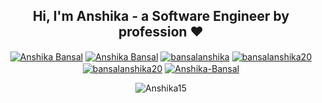 


<h2 align="center">Hi, I'm Anshika - a <b>Software Engineer</b> by profession ❤</h2>

<!-- <h3 align="left">Connect with me:</h3> -->
<p align="center">
<a href="https://www.linkedin.com/in/anshika-bansal-65719a1b5/" target="blank"><img align="center" src="https://img.shields.io/badge/LinkedIn-0077B5?style=for-the-badge&logo=linkedin&logoColor=white" alt="Anshika Bansal" /></a>
 <a href="mailTo:engineer.anshika.bansal@gmail.com" target="blank"><img align="center" src="https://img.shields.io/badge/Gmail-D14836?style=for-the-badge&logo=gmail&logoColor=white" alt="Anshika Bansal" /></a>
<a href="https://leetcode.com/bansalanshika/" target="blank"><img align="center" src="https://img.shields.io/badge/leetcode-ffa500?style=for-the-badge&logo=leetcode&logoColor=black" alt="bansalanshika"/></a>
 <a href="https://www.hackerrank.com/bansalanshika20" target="blank"><img align="center" src="https://img.shields.io/badge/hackerrank-008000?style=for-the-badge&logo=hackerrank&logoColor=black" alt="bansalanshika20" /></a>
<a href="https://auth.geeksforgeeks.org/user/bansalanshika20/practice/" target="blank"><img align="center" src="https://img.shields.io/badge/Geeksforgeeks-darkgreen?style=for-the-badge&logo=geeksforgeeks&logoColor=white" alt="bansalanshika20" /></a>
 <a href="https://anshika-bansal-3p34g81we3xkm7sqequ.web.codequotient.com/" target="blank"><img align="center" src="https://img.shields.io/badge/Portfolio-red?style=for-the-badge&logo=Portfolio&logoColor=white%22" alt="Anshika-Bansal" /></a>
</p>
  



<p align="center"> <img src="https://komarev.com/ghpvc/?username=Anshika15&label=Profile%20views&color=0e75b6&style=flat" alt="Anshika15" /> </p>
